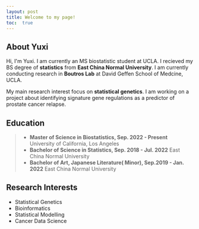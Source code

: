 ```yaml
---
layout: post
title: Welcome to my page!
toc:  true
---
```


## About Yuxi
Hi, I'm Yuxi. I am currently an MS biostatistic student at UCLA. I recieved my BS degree of **statistics** from **East China Normal University**. I am currently conducting research in **Boutros Lab** at David Geffen School of Medcine, UCLA.

My main research interest focus on **statistical genetics**. I am working on a project about identifying signature gene regulations as a predictor of prostate cancer relapse. 
 
## Education
 > - **Master of Science in Biostatistics, Sep. 2022 - Present**
 University of California, Los Angeles
 > - **Bachelor of Science in Statistics, Sep. 2018 - Jul. 2022**
 East China Normal University
 > - **Bachelor of Art, Japanese Literature( Minor), Sep.2019 - Jan. 2022**
 East China Normal University
 
## Research Interests
 - Statistical Genetics
 - Bioinformatics
 - Statistical Modelling
 - Cancer Data Science
